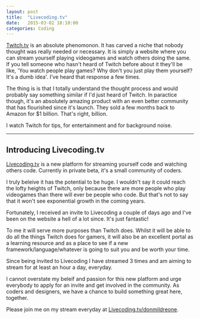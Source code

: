 ```yaml
---
layout: post
title:  "Livecoding.tv"
date:   2015-03-02 18:10:00
categories: Coding
---
```

[Twitch.tv](http://www.twitch.tv) is an absolute phenomonon. It has carved a niche that nobody thought was really needed or necessary. It is simply a website where you can stream yourself playing videogames and watch others doing the same. If you tell someone who hasn't heard of Twitch before about it they'll be like, 'You watch people play games? Why don't you just play them yourself? It's a dumb idea'. I've heard that response a few times.

The thing is is that I totally understand the thought process and would probably say something similar if I'd just heard of Twitch. In paractice though, it's an absolutely amazing product with an even better community that has flourished since it's launch. They sold a few months back to Amazon for $1 billion. That's right, billion.

I watch Twitch for tips, for entertainment and for background noise.

---

## Introducing Livecoding.tv

[Livecoding.tv](http://www.livecoding.tv) is a new platform for streaming yourself code and watching others code. Currently in private beta, it's a small community of coders.

I truly beleive it has the potential to be huge. I wouldn't say it could reach the lofty heights of Twitch, only because there are more people who play videogames than there will ever be people who code. But that's not to say that it won't see exponential growth in the coming years.

Fortunately, I received an invite to Livecoding a couple of days ago and I've been on the website a hell of a lot since. It's just fantastic!

To me it will serve more purposes than Twitch does. Whilst it will be able to do all the things Twitch does for gamers, it will also be an excellent portal as a learning resource and as a place to see if a new framework/language/whatever is going to suit you and be worth your time.

Since being invited to Livecoding I have streamed 3 times and am aiming to stream for at least an hour a day, everyday.

I cannot overstate my beleif and passion for this new platform and urge everybody to apply for an invite and get involved in the community. As coders and designers, we have a chance to build something great here, together.

Please join me on my stream everyday at [Livecoding.tv/donmildreone](https://www.livecoding.tv/donmildreone/).
